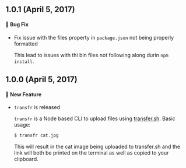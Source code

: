 ## 1.0.1 (April 5, 2017)
#### :bug: Bug Fix

* Fix issue with the files property in `package.json` not being properly formatted

  This lead to issues with thi bin files not following along durin `npm install`.

## 1.0.0 (April 5, 2017)

#### :rocket: New Feature
* `transfr` is released

  `transfr` is a Node based CLI to upload files using [transfer.sh](https://transfr.sh/).
  Basic usage:

  ```sh
  $ transfr cat.jpg
  ```

  This will result in the cat image being uploaded to transfer.sh and the link will both be printed on the terminal as well as copied to your clipboard.
